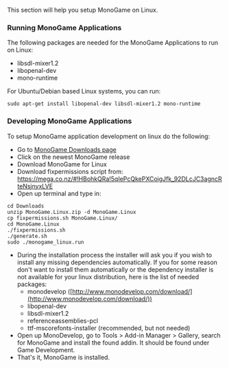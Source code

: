 This section will help you setup MonoGame on Linux.

### Running MonoGame Applications

The following packages are needed for the MonoGame Applications to run on Linux:
* libsdl-mixer1.2
* libopenal-dev
* mono-runtime

For Ubuntu/Debian based Linux systems, you can run:
```
sudo apt-get install libopenal-dev libsdl-mixer1.2 mono-runtime
```

### Developing MonoGame Applications

To setup MonoGame application development on linux do the following:
* Go to [MonoGame Downloads page](http://www.monogame.net/downloads/)
* Click on the newest MonoGame release
* Download MonoGame for Linux
* Download fixpermissions script from: https://mega.co.nz/#!HBohkQRa!5qIePcQkePXCoigJfk_92DLcJC3agncRteNsjnyxLVE
* Open up terminal and type in:
```
cd Downloads
unzip MonoGame.Linux.zip -d MonoGame.Linux
cp fixpermissions.sh MonoGame.Linux/
cd MonoGame.Linux
./fixpermissions.sh
./generate.sh
sudo ./monogame_linux.run
```
* During the installation process the installer will ask you if you wish to install any missing dependencies automatically. If you for some reason don't want to install them automatically or the dependency installer is not available for your linux distribution, here is the list of needed packages:
  * monodevelop ([http://www.monodevelop.com/download/](http://www.monodevelop.com/download/))
  * libopenal-dev
  * libsdl-mixer1.2
  * referenceassemblies-pcl
  * ttf-mscorefonts-installer (recommended, but not needed)
* Open up MonoDevelop, go to Tools > Add-in Manager > Gallery, search for MonoGame and install the found addin. It should be found under Game Development.
* That's it, MonoGame is installed.
